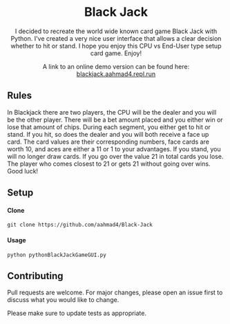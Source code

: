 <h1 align="center">Black Jack</h1> 

<p align="center">
I decided to recreate the world wide known card game Black Jack with Python. I've created a very nice user interface that allows a clear decision whether to hit or stand. I hope you enjoy this CPU vs End-User type setup card game. Enjoy!
</p>

<p align="center">
A link to an online demo version can be found here: <a href="https://blackjack.aahmad4.repl.run" target="_blank">blackjack.aahmad4.repl.run</a>
</p>

## Rules
In Blackjack there are two players, the CPU will be the dealer and you will be the other player. There will be a bet amount placed and you either win or lose that amount of chips. During each segment, you either get to hit or stand. If you hit, so does the dealer and you will both receive a face up card. The card values are their corresponding numbers, face cards are worth 10, and aces are either a 11 or 1 to your advantages. If you stand, you will no longer draw cards. If you go over the value 21 in total cards you lose. The player who comes closest to 21 or gets 21 without going over wins. Good luck!

## Setup

#### Clone

```
git clone https://github.com/aahmad4/Black-Jack
```

#### Usage

```
python pythonBlackJackGameGUI.py
```

## Contributing
Pull requests are welcome. For major changes, please open an issue first to discuss what you would like to change.

Please make sure to update tests as appropriate.
